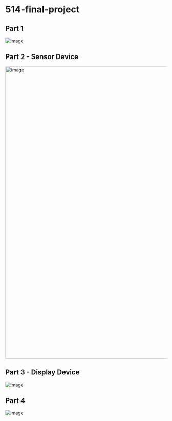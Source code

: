 # 514-final-project
## Part 1
![image](https://github.com/lxr429/514-final-project/assets/148398210/4ade15ab-e782-40b6-b963-67291017b2ea)

## Part 2 - Sensor Device
<img width="911" alt="image" src="https://github.com/lxr429/514-final-project/assets/148398210/6ec8aace-518f-4a26-8f5a-59f6165945db">


## Part 3 - Display Device
![image](https://github.com/lxr429/514-final-project/assets/148398210/19f06bc6-9180-4738-b613-c41a2da54cf1)

## Part 4
![image](https://github.com/lxr429/514-final-project/assets/148398210/3149bcf3-ac02-4795-bd7d-91958daa64ac)

